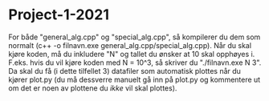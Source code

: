 # Project-1-2021

For både "general_alg.cpp" og "special_alg.cpp", så kompilerer du dem som normalt (c++ -o filnavn.exe general_alg.cpp/special_alg.cpp). Når du skal kjøre koden, må du inkludere "N" og tallet du ønsker at 10 skal opphøyes i. F.eks. hvis du vil kjøre koden med N = 10^3, så skriver du "./filnavn.exe N 3". Da skal du få (i dette tilfellet 3) datafiler som automatisk plottes når du kjører plot.py (du må dessverre manuelt gå inn på plot.py og kommentere ut om det er noen av plottene du _ikke_ vil skal plottes).
